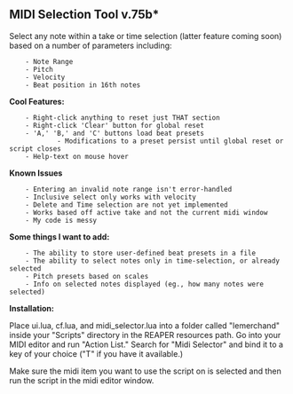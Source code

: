 
## MIDI Selection Tool v.75b*

Select any note within a take or time selection (latter feature coming soon) based on a number of parameters including:
		
		- Note Range
		- Pitch
		- Velocity 
		- Beat position in 16th notes


**Cool Features:**

		- Right-click anything to reset just THAT section
		- Right-click 'Clear' button for global reset 
		- 'A,' 'B,' and 'C' buttons load beat presets
			    - Modifications to a preset persist until global reset or script closes
		- Help-text on mouse hover

**Known Issues**

		- Entering an invalid note range isn't error-handled
		- Inclusive select only works with velocity
		- Delete and Time selection are not yet implemented
		- Works based off active take and not the current midi window
		- My code is messy

**Some things I want to add:**

		- The ability to store user-defined beat presets in a file 
		- The ability to select notes only in time-selection, or already selected
		- Pitch presets based on scales
		- Info on selected notes displayed (eg., how many notes were selected)

**Installation:**

Place ui.lua, cf.lua, and midi_selector.lua into a folder called "lemerchand" inside your "Scripts" directory in the REAPER resources path. Go into your MIDI editor and run "Action List." Search for "Midi Selector" and bind it to a key of your choice ("T" if you have it available.)

Make sure the midi item you want to use the script on is selected and then run the script in the midi editor window.